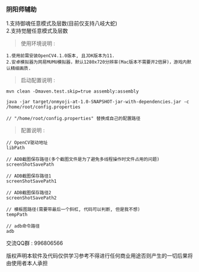 ### 阴阳师辅助

1.支持御魂任意模式及层数(目前仅支持八岐大蛇)<br>
2.支持觉醒任意模式及层数

> 使用环境说明 :<br>

    1.使用前需安装OpenCV4.1.0版本, 且JDK版本为11.
    2.安卓模拟器为网易MUMU模拟器，默认1280x720分辨率(Mac版本不需要开2倍屏)，游戏内默认精细画质.

> 启动配置说明 :<br>

    mvn clean -Dmaven.test.skip=true assembly:assembly

    java -jar target/onmyoji-at-1.0-SNAPSHOT-jar-with-dependencies.jar -c /home/root/config.properties

    // "/home/root/config.properties" 替换成自己的配置路径

> 配置说明 :<br>

    // OpenCV驱动地址
    libPath

    // ADB截图保存路径(多个截图文件是为了避免多线程操作时文件占用的问题)
    screenShotSavePath

    // ADB截图保存路径1
    screenShotSavePath1

    // ADB截图保存路径2
    screenShotSavePath2

    // 模板图路径(需要带最后一个斜杠, 代码可以判断, 但是我不想)
    tempPath

    // adb命令路径
    adb

交流QQ群 : 996806566

版权声明本软件及代码仅供学习参考不得进行任何商业用途否则产生的一切后果将由使用者本人承担

